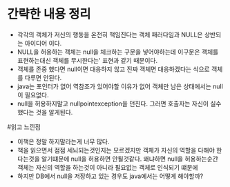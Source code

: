 # 간략한 내용 정리
- 각각의 객체가 저신의 행동을 온전히 책임진다는 객체 패러다임과 NULL은 상반되는 아이디어 이다.
- NULL을 허용하는 객체는 null을 체크하는 구문을 넣어야하는데 이구문은 객체를 표현하는대신 객체를 무시한다는'
표현과 같기 때문이다.
- 객체를 존중 했다면 null이면 대응하지 않고 진짜 객체면 대응하겠다는 식으로 객체를 다루면 안된다.
- java는 포인터가 없어 역참조가 있어야할 이유가 없어 객체만 남은 상태에서는 null이 필요없다.
- null을 허용하지말고 nullpointexception을 던진다. 그러면 호출자는 자신이 실수했다는 것을 알게된다.


#읽고 느낀점
- 이책은 정말 하지말라는게 너무 많다.
- 책을 읽으면서 점점 세뇌되는것인지는 모르겠지만 객체가 자신의 역할을 다해야 한다는것을 알기떄문에
null을 허용하면 안될것같다. 왜냐하면 null을 허용하는순간 객체는 자신의 역할을 하는것이 아니라 필요없는 
객체로 인식되기 떄문에
- 하지만 DB에서 null을 저장하고 있는 경우도 java에서는 어떻게 해야할까?